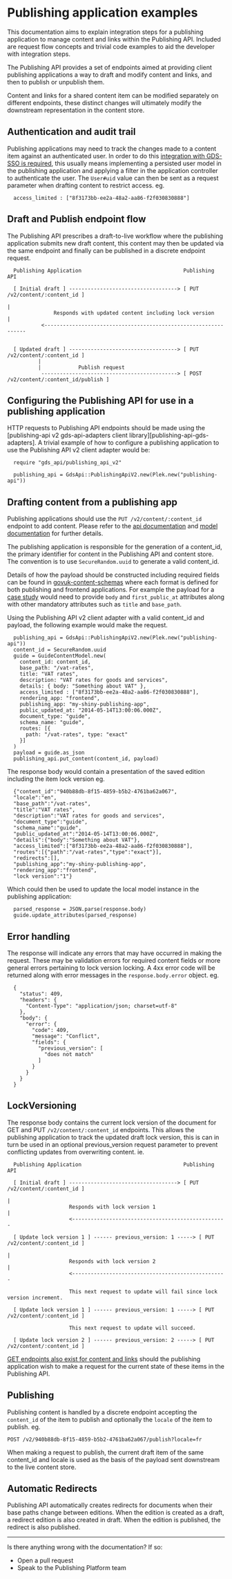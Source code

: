 # Publishing application examples

This documentation aims to explain integration steps for a publishing
application to manage content and links within the Publishing API.
Included are request flow concepts and trivial code examples to aid the
developer with integration steps.

The Publishing API provides a set of endpoints aimed at providing client
publishing applications a way to draft and modify content and links, and
then to publish or unpublish them.

Content and links for a shared content item can be modified separately on
different endpoints, these distinct changes will ultimately modify the
downstream representation in the content store.

## Authentication and audit trail

Publishing applications may need to track the changes made to a content item
against an authenticated user. In order to do this
[integration with GDS-SSO is required][gds-sso-integration], this usually
means implementing a persisted user model in the publishing application and
applying a filter in the application controller to authenticate the user.
The `User#uid` value can then be sent as a request parameter when drafting
content to restrict access. eg.

```
  access_limited : ["8f3173bb-ee2a-48a2-aa86-f2f030830888"]
```

## Draft and Publish endpoint flow

The Publishing API prescribes a draft-to-live workflow where the publishing
application submits new draft content, this content may then be updated via the
same endpoint and finally can be published in a discrete endpoint request.

```
  Publishing Application                                 Publishing API

  [ Initial draft ] -----------------------------------> [ PUT /v2/content/:content_id ]
                                                                            |
               Responds with updated content including lock version         |
           <----------------------------------------------------------------


  [ Updated draft ] -----------------------------------> [ PUT /v2/content/:content_id ]
          |
          |            Publish request
           --------------------------------------------> [ POST /v2/content/:content_id/publish ]
```

## Configuring the Publishing API for use in a publishing application

HTTP requests to Publishing API endpoints should be made using the
[publishing-api v2 gds-api-adapters client library][publishing-api-gds-adapters].
A trivial example of how to configure a publishing application to use the
Publishing API v2 client adapter would be:

```
  require "gds_api/publishing_api_v2"

  publishing_api = GdsApi::PublishingApiV2.new(Plek.new("publishing-api"))

```

## Drafting content from a publishing app

Publishing applications should use the `PUT /v2/content/:content_id` endpoint
to add content.
Please refer to the [api documentation](api.md) and
[model documentation](model.md) for further details.

The publishing application is responsible for the generation of a content_id,
the primary identifier for content in the Publishing API and content store.
The convention is to use `SecureRandom.uuid` to generate a valid content_id.

Details of how the payload should be constructed including required fields can
be found in [govuk-content-schemas][govuk-content-schemas] where each format is
defined for both publishing and frontend applications. For example the payload
for a [case study][case-study-schema] would need to provide `body` and
`first_public_at` attributes along with other mandatory attributes such as
`title` and `base_path`.

Using the Publishing API v2 client adapter with a valid content_id and payload,
the following example would make the request.

```
  publishing_api = GdsApi::PublishingApiV2.new(Plek.new("publishing-api"))
  content_id = SecureRandom.uuid
  guide = GuideContentModel.new(
    content_id: content_id,
    base_path: "/vat-rates",
    title: "VAT rates",
    description: "VAT rates for goods and services",
    details: { body: "Something about VAT" },
    access_limited : ["8f3173bb-ee2a-48a2-aa86-f2f030830888"],
    rendering_app: "frontend",
    publishing_app: "my-shiny-publishing-app",
    public_updated_at: "2014-05-14T13:00:06.000Z",
    document_type: "guide",
    schema_name: "guide",
    routes: [{
      path: "/vat-rates", type: "exact"
    }]
  )
  payload = guide.as_json
  publishing_api.put_content(content_id, payload)
```


The response body would contain a presentation of the saved edition
including the item lock version eg.

```
  {"content_id":"940b88db-8f15-4859-b5b2-4761ba62a067",
  "locale":"en",
  "base_path":"/vat-rates",
  "title":"VAT rates",
  "description":"VAT rates for goods and services",
  "document_type":"guide",
  "schema_name":"guide",
  "public_updated_at":"2014-05-14T13:00:06.000Z",
  "details":{"body":"Something about VAT"},
  "access_limited":["8f3173bb-ee2a-48a2-aa86-f2f030830888"],
  "routes":[{"path":"/vat-rates","type":"exact"}],
  "redirects":[],
  "publishing_app":"my-shiny-publishing-app",
  "rendering_app":"frontend",
  "lock version":"1"}
```

Which could then be used to update the local model instance in the publishing
application:

```
  parsed_response = JSON.parse(response.body)
  guide.update_attributes(parsed_response)
```

## Error handling

The response will indicate any errors that may have occurred in making the
request. These may be validation errors for required content fields or more
general errors pertaining to lock version locking. A 4xx error code will be
returned along with error messages in the `response.body.error` object. eg.

```
  {
    "status": 409,
    "headers": {
      "Content-Type": "application/json; charset=utf-8"
    },
    "body": {
      "error": {
        "code": 409,
        "message": "Conflict",
        "fields": {
          "previous_version": [
            "does not match"
          ]
        }
      }
    }
  }
```

## LockVersioning

The response body contains the current lock version of the document for GET
and PUT `/v2/content/:content_id` endpoints. This allows the publishing
application to track the updated draft lock version, this is can in turn be
used in an optional previous_version request parameter to prevent conflicting
updates from overwriting content. ie.


```
  Publishing Application                                 Publishing API

  [ Initial draft ] -----------------------------------> [ PUT /v2/content/:content_id ]
                                                                       |
                    Responds with lock version 1                       |
                    <--------------------------------------------------

  [ Update lock version 1 ] ------ previous_version: 1 -----> [ PUT /v2/content/:content_id ]
                                                                       |
                    Responds with lock version 2                       |
                    <--------------------------------------------------

                    This next request to update will fail since lock version increment.

  [ Update lock version 1 ] ------ previous_version: 1 -----> [ PUT /v2/content/:content_id ]

                    This next request to update will succeed.

  [ Update lock version 2 ] ------ previous_version: 2 -----> [ PUT /v2/content/:content_id ]
```



[GET endpoints also exist for content and links](api.md) should the publishing
application wish to make a request for the current state of these items in the
Publishing API.


## Publishing

Publishing content is handled by a discrete endpoint accepting the
`content_id` of the item to publish and optionally the `locale` of the item to
publish. eg.

```
POST /v2/940b88db-8f15-4859-b5b2-4761ba62a067/publish?locale=fr
```

When making a request to publish, the current draft item of the same content_id
and locale is used as the basis of the payload sent downstream to the live
content store.

## Automatic Redirects

Publishing API automatically creates redirects for documents when
their base paths change between editions.
When the edition is created as a draft, a redirect edition is also created in
draft. When the edition is published, the redirect is also published.

---

Is there anything wrong with the documentation? If so:

- Open a pull request
- Speak to the Publishing Platform team

[gds-sso-integration]: https://github.com/alphagov/gds-sso#integration-with-a-rails-3-app
[publishing-api-gds-api-adapters]: https://github.com/alphagov/gds-api-adapters/blob/master/lib/gds_api/publishing_api_v2.rb
[case-study-schema]: https://github.com/alphagov/govuk-content-schemas/blob/master/dist/formats/case_study/publisher_v2/schema.json
[govuk-content-schemas]: https://github.com/alphagov/govuk-content-schemas
